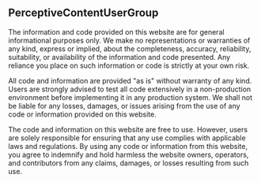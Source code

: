 ## PerceptiveContentUserGroup

The information and code provided on this website are for general informational purposes only. We make no representations or warranties of any kind, express or implied, about the completeness, accuracy, reliability, suitability, or availability of the information and code presented. Any reliance you place on such information or code is strictly at your own risk.

All code and information are provided "as is" without warranty of any kind. Users are strongly advised to test all code extensively in a non-production environment before implementing it in any production system. We shall not be liable for any losses, damages, or issues arising from the use of any code or information provided on this website.

The code and information on this website are free to use. However, users are solely responsible for ensuring that any use complies with applicable laws and regulations. By using any code or information from this website, you agree to indemnify and hold harmless the website owners, operators, and contributors from any claims, damages, or losses resulting from such use.
